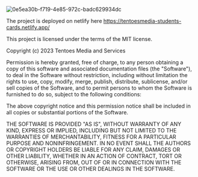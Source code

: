 
![0e5ea30b-f719-4e85-972c-badc629934dc](https://github.com/Raicon47/Frontend-students-card/assets/47249002/355a719b-30e4-46b5-b6a0-9b65cb40ce0c)


The project is deployed on netlify here https://tentoesmedia-students-cards.netlify.app/

This project is licensed under the terms of the MIT license.

Copyright (c) 2023 Tentoes Media and Services

Permission is hereby granted, free of charge, to any person obtaining a copy
of this software and associated documentation files (the "Software"), to deal
in the Software without restriction, including without limitation the rights
to use, copy, modify, merge, publish, distribute, sublicense, and/or sell
copies of the Software, and to permit persons to whom the Software is
furnished to do so, subject to the following conditions:

The above copyright notice and this permission notice shall be included in all
copies or substantial portions of the Software.

THE SOFTWARE IS PROVIDED "AS IS", WITHOUT WARRANTY OF ANY KIND, EXPRESS OR
IMPLIED, INCLUDING BUT NOT LIMITED TO THE WARRANTIES OF MERCHANTABILITY,
FITNESS FOR A PARTICULAR PURPOSE AND NONINFRINGEMENT. IN NO EVENT SHALL THE
AUTHORS OR COPYRIGHT HOLDERS BE LIABLE FOR ANY CLAIM, DAMAGES OR OTHER
LIABILITY, WHETHER IN AN ACTION OF CONTRACT, TORT OR OTHERWISE, ARISING FROM,
OUT OF OR IN CONNECTION WITH THE SOFTWARE OR THE USE OR OTHER DEALINGS IN THE
SOFTWARE.
